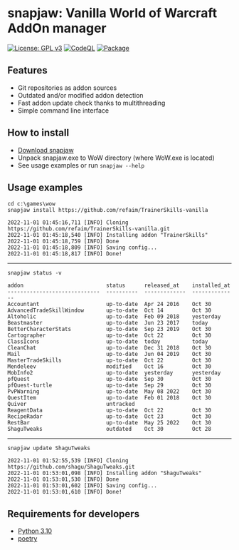 # snapjaw: Vanilla World of Warcraft AddOn manager
[![License: GPL v3](https://img.shields.io/badge/License-GPLv3-blue.svg)](https://www.gnu.org/licenses/gpl-3.0) [![CodeQL](https://github.com/refaim/snapjaw/actions/workflows/codeql.yml/badge.svg?branch=master)](https://github.com/refaim/snapjaw/actions/workflows/codeql.yml) [![Package](https://github.com/refaim/snapjaw/actions/workflows/package.yml/badge.svg)](https://github.com/refaim/snapjaw/actions/workflows/package.yml)

## Features
- Git repositories as addon sources
- Outdated and/or modified addon detection
- Fast addon update check thanks to multithreading
- Simple command line interface

## How to install
- [Download snapjaw](https://nightly.link/refaim/snapjaw/workflows/package/master/snapjaw.zip)
- Unpack snapjaw.exe to WoW directory (where WoW.exe is located)
- See usage examples or run `snapjaw --help`

## Usage examples
```
cd c:\games\wow
snapjaw install https://github.com/refaim/TrainerSkills-vanilla
```
```
2022-11-01 01:45:16,711 [INFO] Cloning https://github.com/refaim/TrainerSkills-vanilla.git
2022-11-01 01:45:18,540 [INFO] Installing addon "TrainerSkills"
2022-11-01 01:45:18,759 [INFO] Done
2022-11-01 01:45:18,809 [INFO] Saving config...
2022-11-01 01:45:18,817 [INFO] Done!
```
---
```
snapjaw status -v
```
```
addon                          status      released_at    installed_at
-----------------------------  ----------  -------------  --------------
Accountant                     up-to-date  Apr 24 2016    Oct 30
AdvancedTradeSkillWindow       up-to-date  Oct 14         Oct 30
Altoholic                      up-to-date  Feb 09 2018    yesterday
Beastmaster                    up-to-date  Jun 23 2017    today
BetterCharacterStats           up-to-date  Sep 23 2019    Oct 30
Cartographer                   up-to-date  Oct 22         Oct 30
ClassIcons                     up-to-date  today          today
CleanChat                      up-to-date  Dec 31 2018    Oct 30
Mail                           up-to-date  Jun 04 2019    Oct 30
MasterTradeSkills              up-to-date  Oct 22         Oct 30
Mendeleev                      modified    Oct 16         Oct 30
MobInfo2                       up-to-date  yesterday      yesterday
pfQuest                        up-to-date  Sep 30         Oct 30
pfQuest-turtle                 up-to-date  Sep 29         Oct 30
PvPWarning                     up-to-date  May 08 2022    Oct 30
QuestItem                      up-to-date  Feb 01 2018    Oct 30
Quiver                         untracked
ReagentData                    up-to-date  Oct 22         Oct 30
RecipeRadar                    up-to-date  Oct 23         Oct 30
RestBar                        up-to-date  May 25 2022    Oct 30
ShaguTweaks                    outdated    Oct 30         Oct 28
```
---
```
snapjaw update ShaguTweaks
```
```
2022-11-01 01:52:55,539 [INFO] Cloning https://github.com/shagu/ShaguTweaks.git
2022-11-01 01:53:01,098 [INFO] Installing addon "ShaguTweaks"
2022-11-01 01:53:01,530 [INFO] Done
2022-11-01 01:53:01,602 [INFO] Saving config...
2022-11-01 01:53:01,610 [INFO] Done!
```

## Requirements for developers
- [Python 3.10](https://www.python.org)
- [poetry](https://python-poetry.org)
